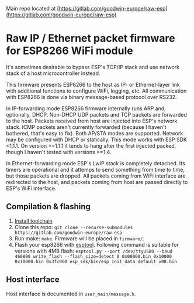 Main repo located at
[https://gitlab.com/goodwin-europe/raw-esp](https://gitlab.com/goodwin-europe/raw-esp)

# Raw IP / Ethernet packet firmware for ESP8266 WiFi module

It's sometimes desirable to bypass ESP's TCP/IP stack and use network stack
of a host microcontroller instead.

This firmware presents ESP8266 to the host as IP- or Ethernet-layer link
with additional functions to configure WiFi, logging, etc. All communication
with ESP8266 is done via binary message-based protocol over RS232.

In IP-forwarding mode ESP8266 firmware internally runs ARP and, optionally,
DHCP. Non-DHCP UDP packets and TCP packets are forwarded to the host. Packets
received from host are injected into ESP's network stack. ICMP packets aren't
currently forwarded (because I haven't bothered, that's easy to fix).
Both AP/STA modes are supported. Network may be configured with DHCP or
statically. This mode works with ESP SDK <1.1.1. On version >=1.1.1 it tends
to hang after the first injected packed, though I haven't tested with
versions >=1.4.

In Ethernet-forwarding mode ESP's LwIP stack is completely detached. Its timers
are operational and it attemps to send something from time to time, but those
packets are dropped. All packets coming from WiFi interface are redirected to
the host, and packets coming from host are passed directly to ESP's WiFi
interface.

## Compilation & flashing

1. [Install toolchain](https://github.com/esp8266/esp8266-wiki/wiki/Toolchain)
2. Clone this repo: `git clone --recurse-submodules https://gitlab.com/goodwin-europe/raw-esp`
3. Run make: `make`. Firmware will be placed in `firmware/`.
4. Flash your esp8266 with [esptool](https://github.com/espressif/esptool).
   Following command is suitable for versions with 4MB flash:
   `esptool.py --port /dev/ttyUSB0 --baud 460800 write_flash --flash_size=detect 0 0x00000.bin 0x10000 0x10000.bin 0x3fc000 esp_sdk/bin/esp_init_data_default_v08.bin`

## Host interface

Host interface is documented in `user_main/message.h`.
